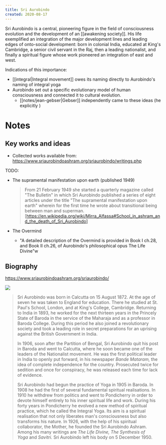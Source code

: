 ```yaml
---
title: Sri Aurobindo
created: 2020-08-17
---
```


Sri Aurobindo is a central, pioneering figure in the field of consciousness evolution and the development of an [[awakening society]]. His life exemplified an integration of the major development lines and leading edges of onto-social development: born in colonial India, educated at King's Cambridge, a senior civil servant in the Raj, then a leading nationalist, and finally a spiritual figure whose work pioneered an integration of east and west.

Indications of this importance:

- [[integral|Integral movement]] owes its naming directly to Aurobindo's naming of integral yoga
- Aurobindo set out a specific evolutionary model of human consciousness and connected it to cultural evolution.
  - [[notes/jean-gebser|Gebser]] independently came to these ideas (he explicitly )

# Notes

## Key works and ideas

- Collected works available from: https://www.sriaurobindoashram.org/sriaurobindo/writings.php

TODO:

- The supramental manifestation upon earth (published 1949)
  
  > From 21 February 1949 she started a quarterly magazine called "The Bulletin" in which Sri Aurobindo published a series of eight articles under the title "The supramental manifestation upon earth" wherein for the first time he wrote about transitional being between man and superman. [https://en.wikipedia.org/wiki/Mirra_Alfassa#School_in_ashram_and_the_death_of_Sri_Aurobindo]
- The Overmind
  - "A detailed description of the Overmind is provided in Book I ch.28, and Book II ch.26, of Aurobindo's philosophical opus The Life Divine"w

## Biography

https://www.sriaurobindoashram.org/sriaurobindo/

![](https://www.sriaurobindoashram.org/sriaurobindo/images/sa_32.jpg)

> Sri Aurobindo was born in Calcutta on 15 August 1872. At the age of seven he was taken to England for education. There he studied at St. Paul's School, London, and at King's College, Cambridge. Returning to India in 1893, he worked for the next thirteen years in the Princely State of Baroda in the service of the Maharaja and as a professor in Baroda College. During this period he also joined a revolutionary society and took a leading role in secret preparations for an uprising against the British Government in India.
> 
> In 1906, soon after the Partition of Bengal, Sri Aurobindo quit his post in Baroda and went to Calcutta, where he soon became one of the leaders of the Nationalist movement. He was the first political leader in India to openly put forward, in his newspaper _Bande Mataram,_ the idea of complete independence for the country. Prosecuted twice for sedition and once for conspiracy, he was released each time for lack of evidence.
> 
> Sri Aurobindo had begun the practice of Yoga in 1905 in Baroda. In 1908 he had the first of several fundamental spiritual realisations. In 1910 he withdrew from politics and went to Pondicherry in order to devote himself entirely to his inner spiritual life and work. During his forty years in Pondicherry he evolved a new method of spiritual practice, which he called the Integral Yoga. Its aim is a spiritual realisation that not only liberates man's consciousness but also transforms his nature. In 1926, with the help of his spiritual collaborator, the Mother, he founded the Sri Aurobindo Ashram. Among his many writings are _The Life Divine,_ _The Synthesis of Yoga_ and _Savitri._ Sri Aurobindo left his body on 5 December 1950.